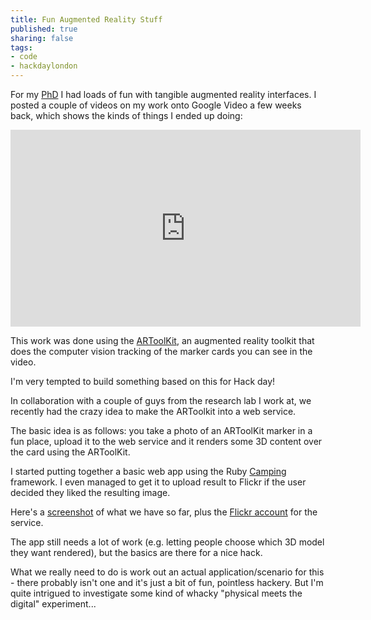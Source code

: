 ```yaml
---
title: Fun Augmented Reality Stuff
published: true
sharing: false
tags:
- code
- hackdaylondon
---
```


For my [PhD](http://www.metade.org/research/phd/) I had loads of fun with  tangible augmented reality interfaces. I posted a couple of videos on my work onto Google Video a few weeks back, which shows the kinds of things I ended up doing:

<iframe width="560" height="315" src="http://www.youtube.com/embed/x64nC1VMO8o?list=UUAaeetNuBExb12mF3oz9ZWA" frameborder="0" allowfullscreen></iframe>

This work was done using the [ARToolKit](http://www.hitl.washington.edu/artoolkit/), an augmented reality toolkit that does the computer vision tracking of the marker cards you can see in the video.

I'm very tempted to build something based on this for Hack day!

In collaboration with a couple of guys from the research lab I work at, we recently had the crazy idea to make the ARToolkit into a web service.

The basic idea is as follows: you take a photo of an ARToolKit marker in a fun place, upload it to the web service and it renders some 3D content over the card using the ARToolKit.

I started putting together a basic web app using the Ruby [Camping](http://code.whytheluckystiff.net/camping/) framework. I even managed to get it to upload result to Flickr if the user decided they liked the resulting image.

Here's a [screenshot](http://www.metade.org/research/2007/artheworld-test.jpg) of what we have so far, plus the [Flickr account](http://flickr.com/photos/8483384@N07/) for the service.

The app still needs a lot of work (e.g. letting people choose which 3D model they want rendered), but the basics are there for a nice hack.

What we really need to do is work out an actual application/scenario for this - there probably isn't one and it's just a bit of fun, pointless hackery. But I'm quite intrigued to investigate some kind of whacky "physical meets the digital" experiment...
